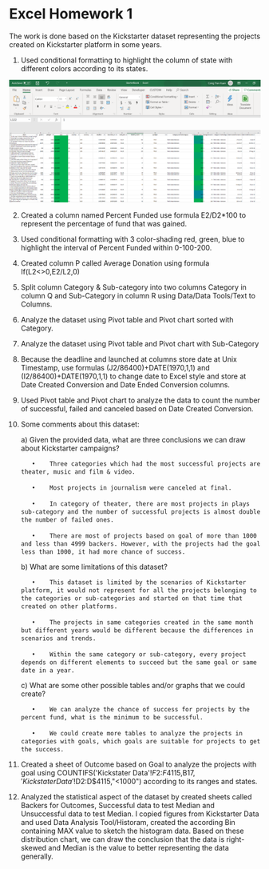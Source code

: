 # Excel Homework 1

The work is done based on the Kickstarter dataset representing the projects created on Kickstarter platform in some years.

1. Used conditional formatting to highlight the column of state with different colors according to its states.

![](Images/Highlight_state.png)


2. Created a column named Percent Funded use formula E2/D2*100 to represent the percentage of fund that was gained.

 

3. Used conditional formatting with 3 color-shading red, green, blue to highlight the interval of Percent Funded within 0-100-200.
 

4. Created column P called Average Donation using formula If(L2<>0,E2/L2,0)

5. Split column Category & Sub-category into two columns Category in column Q and Sub-Category in column R using Data/Data Tools/Text to Columns.

6. Analyze the dataset using Pivot table and Pivot chart sorted with Category.
 

7. Analyze the dataset using Pivot table and Pivot chart with Sub-Category
 

8. Because the deadline and launched at columns store date at Unix Timestamp, use formulas (J2/86400)+DATE(1970,1,1) and (I2/86400)+DATE(1970,1,1) to change date to Excel style and store at Date Created Conversion and Date Ended Conversion columns.

9. Used Pivot table and Pivot chart to analyze the data to count the number of successful, failed and canceled based on Date Created Conversion.
 

10. Some comments about this dataset:

     a)		Given the provided data, what are three conclusions we can draw about Kickstarter campaigns?

           •	Three categories which had the most successful projects are theater, music and film & video.

           •	Most projects in journalism were canceled at final.

           •	In category of theater, there are most projects in plays sub-category and the number of successful projects is almost double the number of failed ones.

           •	There are most of projects based on goal of more than 1000 and less than 4999 backers. However, with the projects had the goal less than 1000, it had more chance of success.

     b)	What are some limitations of this dataset?

           •	This dataset is limited by the scenarios of Kickstarter platform, it would not represent for all the projects belonging to the categories or sub-categories and started on that time that created on other platforms.

           •	The projects in same categories created in the same month but different years would be different because the differences in scenarios and trends.

           •	Within the same category or sub-category, every project depends on different elements to succeed but the same goal or same date in a year.

     c)	What are some other possible tables and/or graphs that we could create?

           •	We can analyze the chance of success for projects by the percent fund, what is the minimum to be successful.

           •	We could create more tables to analyze the projects in categories with goals, which goals are suitable for projects to get the success.

11. Created a sheet of Outcome based on Goal to analyze the projects with goal using COUNTIFS('Kickstater Data'!$F$2:$F$4115,B$17,'Kickstater Data'!$D$2:$D$4115,"<1000") according to its ranges and states.
 

12. Analyzed the statistical aspect of the dataset by created sheets called Backers for Outcomes, Successful data to test Median and Unsuccessful data to test Median. I copied figures from Kickstarter Data and used Data Analysis Tool/Historam, created the according Bin containing MAX value to sketch the histogram data. Based on these distribution chart, we can draw the conclusion that the data is right-skewed and Median is the value to better representing the data generally.
 
 


 
